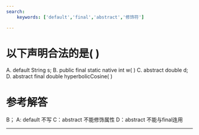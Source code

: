 ```yaml
---
search:
    keywords: ['default','final','abstract','修饰符']

---
```



# 以下声明合法的是( )

A. default String s;
B. public final static native int w( )
C. abstract double d;
D. abstract final double hyperbolicCosine( )


# 参考解答

B；
A: default 不写
C：abstract 不能修饰属性
D：abstract 不能与final连用

---